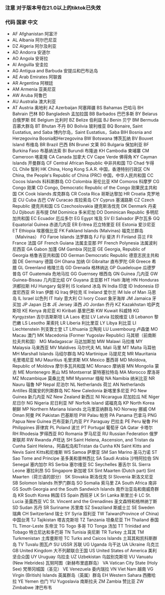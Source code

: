 ### 注意 对于版本号在21.0以上的tiktok已失效

### 代码	国家	            中文
* AF	Afghanistan	    阿富汗
* AL	Albania	        阿尔巴尼亚
* DZ	Algeria	        阿尔及利亚
* AD	Andorra	        安道尔
* AO	Angola	        安哥拉
* AI	Anguilla	    安圭拉
* AG	Antigua and Barbuda	安提瓜和巴布达岛
* AE	Arab Emirates	阿联酋
* AR	Argentina	    阿根廷
* AM	Armenia	        亚美尼亚
* AW	Aruba	        阿鲁巴
* AU	Australia	澳大利亚
* AT	Austria	奥地利
AZ	Azerbaijan	阿塞拜疆
BS	Bahamas	巴哈马
BH	Bahrain	巴林
BD	Bangladesh	孟加拉国
BB	Barbados	巴巴多斯
BY	Belarus	白俄罗斯
BE	Belgium	比利时
BZ	Belize	伯利兹
BJ	Benin	贝宁
BM	Bermuda	百慕大群岛
BT	Bhutan	不丹
BO	Bolivia	玻利维亚
BQ	Bonaire, Saint Eustatius, and Saba	博内尔岛，Saint Eustatius，Saba
BIH	Bosnia and Herzegovina	Bosnia和Herzegovina
BW	Botswana	博茨瓦纳
BV	Bouvet Island	布维岛
BR	Brazil	巴西
BN	Brunei	文莱
BG	Bulgaria	保加利亚
BF	Burkina Faso	布基纳法索
BI	Burundi	布隆迪
KH	Cambodia	柬埔寨
CM	Cameroon	喀麦隆
CA	Canada	加拿大
CV	Cape Verde	佛得角
KY	Cayman Islands	开曼群岛
CF	Central African Republic	中非共和国
TD	Chad	乍得
CL	Chile	智利
HK	China, Hong Kong S.A.R.	中国，香港特别行政区
CN	China, the People's Republic of China (PRC)	中国，中华人民共和国
CC	Cocos Islands	科科斯群岛
CO	Colombia	哥伦比亚
KM	Comoros	科摩罗
CG	Congo	刚果
CD	Congo, Democratic Republic of the Congo	刚果民主共和国
CK	Cook Islands	库克群岛
CR	Costa Rica	哥斯达黎加
HR	Croatia	克罗地亚
CU	Cuba	古巴
CW	Curacao	库拉索岛
CY	Cyprus	塞浦路斯
CZ	Czech Republic	捷克共和国
CS	Czechoslovakia	捷克斯洛伐克
DK	Denmark	丹麦
DJ	Djibouti	吉布提
DM	Dominica	多米尼加
DO	Dominican Republic	多明尼加共和国
EC	Ecuador	厄瓜多尔
EG	Egypt	埃及
SV	El Salvador	萨尔瓦多
GQ	Equatorial Guinea	赤道几内亚
ER	Eritrea	厄立特里亚
EE	Estonia	爱沙尼亚
ET	Ethiopia	埃塞俄比亚
FK	Falkland Islands (Malvinas)	福克兰群岛（Malvinas）
FO	Faroe Islands	法罗群岛
FJ	Fiji	斐济
FI	Finland	芬兰
FR	France	法国
GF	French Guiana	法属圭亚那
PF	French Polynesia	法属波利尼西亚
GA	Gabon	加蓬
GM	Gambia	冈比亚
GE	Georgia, Republic of Georgia	格鲁吉亚共和国
DD	German Democratic Republic	德意志民主共和国
DE	Germany	德国
GH	Ghana	加纳
GI	Gibraltar	直布罗陀
GR	Greece	希腊
GL	Greenland	格陵兰岛
GD	Grenada	格林纳达
GP	Guadeloupe	瓜德罗普岛
GT	Guatemala	危地马拉
GG	Guernsey	根西岛
GN	Guinea	几内亚
GW	Guinea-Bissau	几内亚比绍
GY	Guyana	圭亚那
HT	Haiti	海地
HN	Honduras	洪都拉斯
HU	Hungary	匈牙利
IS	Iceland	冰岛
IN	India	印度
ID	Indonesia	印度尼西亚
IR	Iran	伊朗
IQ	Iraq	伊拉克
IE	Ireland	爱尔兰
IM	Isle of Man	马恩岛
IL	Israel	以色列
IT	Italy	意大利
CI	Ivory Coast	象牙海岸
JM	Jamaica	牙买加
JP	Japan	日本
JE	Jersey	泽西
JO	Jordan	乔丹
KZ	Kazakhstan	哈萨克斯坦
KE	Kenya	肯尼亚
KI	Kiribati	基里巴斯
KW	Kuwait	科威特
KG	Kyrgyzstan	吉尔吉斯斯坦
LA	Laos	老挝
LV	Latvia	拉脱维亚
LB	Lebanon	黎巴嫩
LS	Lesotho	莱索托
LR	Liberia	利比里亚
LY	Libya	利比亚
LI	Liechtenstein	列支敦士登
LT	Lithuania	立陶宛
LU	Luxembourg	卢森堡
MO	Macau	澳门
MK	Macedonia (Former Yugoslav Republic)	马其顿（前南斯拉夫共和国）
MG	Madagascar	马达加斯加
MW	Malawi	马拉维
MY	Malaysia	马来西亚
MV	Maldives	马尔代夫
ML	Mali	马里
MT	Malta	马耳他
MH	Marshall Islands	马绍尔群岛
MQ	Martinique	马提尼克
MR	Mauritania	毛里塔尼亚
MU	Mauritius	毛里求斯
MX	Mexico	墨西哥
MD	Moldova, Republic of Moldova	摩尔多瓦共和国
MC	Monaco	摩纳哥
MN	Mongolia	蒙古
ME	Montenegro	黑山
MS	Montserrat	蒙特塞拉特岛
MA	Morocco	摩洛哥
MZ	Mozambique	莫桑比克
MM	Myanmar	缅甸
NA	Namibia	纳米比亚
NR	Nauru	瑙鲁
NP	Nepal	尼泊尔
NL	Netherlands	荷兰
AN	Netherlands Antilles	荷属安的列斯群岛
NC	New Caledonia	新喀里多尼亚
PG	New Guinea	新几内亚
NZ	New Zealand	新西兰
NI	Nicaragua	尼加拉瓜
NE	Niger	尼日尔
NG	Nigeria	尼日利亚
NF	Norfolk Island	诺福克岛
KP	North Korea	朝鲜
MP	Northern Mariana Islands	北马里亚纳群岛
NO	Norway	挪威
OM	Oman	阿曼
PK	Pakistan	巴基斯坦
PW	Palau	帕劳
PA	Panama	巴拿马
PNG	Papua New Guinea	巴布亚新几内亚
PY	Paraguay	巴拉圭
PE	Peru	秘鲁
PH	Philippines	菲律宾
PL	Poland	波兰
PT	Portugal	葡萄牙
QA	Qatar	卡塔尔
RH	Rhodesia	罗得西亚
RO	Romania	罗马尼亚
RU	Russian Federation	俄罗斯联邦
RW	Rwanda	卢旺达
SH	Saint Helena, Ascension, and Tristan da Cunha	Saint Helena，阿森松岛和Tristan da Cunha
KN	Saint Kitts and Nevis	Saint Kitts和尼维斯
WS	Samoa	萨摩亚
SM	San Marino	圣马力诺
ST	Sao Tome and Principe	圣多美和普林西比
SA	Saudi Arabia	沙特阿拉伯
SN	Senegal	塞内加尔
RS	Serbia	塞尔维亚
SC	Seychelles	塞舌尔
SL	Sierra Leone	塞拉利昂
SG	Singapore	新加坡
SX	Sint Maarten (Dutch part)	Sint Maarten（荷兰语的部分）
SK	Slovakia	斯洛伐克
SI	Slovenia	斯洛文尼亚
SB	Solomon Islands	所罗门群岛
SO	Somalia	索马里
ZA	South Africa	南非
GS	South Georgia and the South Sandwich Islands	南乔治亚岛和南威奇群岛
KR	South Korea	韩国
ES	Spain	西班牙
LK	Sri Lanka	斯里兰卡
LC	St. Lucia	圣露西亚
VC	St. Vincent and the Grenadines	圣文森特和格林纳丁斯
SD	Sudan	苏丹
SR	Suriname	苏里南
SZ	Swaziland	斯威士兰
SE	Sweden	瑞典
CH	Switzerland	瑞士
SY	Syria	叙利亚
TW	Taiwan(Province of China)	中国台湾
TJ	Tajikistan	塔吉克斯坦
TZ	Tanzania	坦桑尼亚
TH	Thailand	泰国
TL	Timor-Leste	东帝汶
TG	Togo	多哥
TO	Tonga	汤加
TT	Trinidad and Tobago	特立尼达和多巴哥
TN	Tunisia	突尼斯
TR	Turkey	土耳其
TM	Turkmenistan	土库曼斯坦
TC	Turks and Caicos Islands	土耳其和凯科斯群岛
TV	Tuvalu	图瓦卢
SU	USSR	苏联
UG	Uganda	乌干达
UA	Ukraine	乌克兰
GB	United Kingdom	大不列颠联合王国
US	United States of America	美利坚合众国
UY	Uruguay	乌拉圭
UZ	Uzbekistan	乌兹别克斯坦
VU	Vanuatu (New Hebrides)	瓦努阿图（新赫布里底群岛）
VA	Vatican City State (Holy See)	梵蒂冈城国（圣见）
VE	Venezuela	委内瑞拉
VN	Viet Nam	越南
VG	Virgin (British) Islands	英属群岛（英属）群岛
EH	Western Sahara	西撒哈拉
YE	Yemen	也门
YU	Yugoslavia	南斯拉夫
ZM	Zambia	赞比亚
ZW	Zimbabwe	津巴布韦


